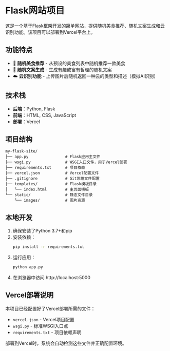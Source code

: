 # Flask网站项目

这是一个基于Flask框架开发的简单网站，提供随机美食推荐、随机文案生成和云识别功能。该项目可以部署到Vercel平台上。

## 功能特点

- 🎲 **随机美食推荐** - 从预设的美食列表中随机推荐一款美食
- 💬 **随机文案生成** - 生成有趣或富有哲理的随机文案
- ☁️ **云识别功能** - 上传图片后随机返回一种云的类型和描述（模拟AI识别）

## 技术栈

- **后端**：Python, Flask
- **前端**：HTML, CSS, JavaScript
- **部署**：Vercel

## 项目结构

```
my-flask-site/
├── app.py                # Flask应用主文件
├── wsgi.py               # WSGI入口文件，用于Vercel部署
├── requirements.txt      # 项目依赖
├── vercel.json           # Vercel配置文件
├── .gitignore            # Git忽略文件配置
├── templates/            # Flask模板目录
│   └── index.html        # 主页面模板
└── static/               # 静态文件目录
    └── images/           # 图片资源
```

## 本地开发

1. 确保安装了Python 3.7+和pip
2. 安装依赖：
   ```bash
   pip install -r requirements.txt
   ```
3. 运行应用：
   ```bash
   python app.py
   ```
4. 在浏览器中访问 http://localhost:5000

## Vercel部署说明

本项目已经配置好了Vercel部署所需的文件：
- `vercel.json` - Vercel项目配置
- `wsgi.py` - 标准WSGI入口点
- `requirements.txt` - 项目依赖声明

部署到Vercel时，系统会自动检测这些文件并正确配置环境。